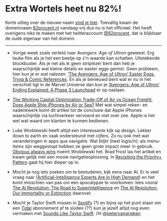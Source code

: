 # Extra Wortels heet nu 82%!

Korte uitleg over de nieuwe naam [vind je hier](http://sinds82.nl/2015/05/06/nieuwsbrief-binnenkort-uit-beta-82/). Toevallig kwam de domeinnaam [82procent.nl](http://82procent.nl) vandaag vrij dus nu is het officieel. Het heeft overigens niks te maken met het twitteraccount [@82procent](https://twitter.com/82procent), dat is blijkbaar de oude eigenaar van het domein.

-----

- Vorige week zoals verteld naar _Avengers: Age of Ultron_ geweest. Erg leuke film als je het een beetje op z'n waarde kan schatten. Uitstekende blockbuster. Als je net als ik geen striplezer bent dan heb je waarschijnlijk wat kleine details en easter eggs gemist. Geen probleem, hier kun je er wat nalezen: [‘The Avengers: Age of Ultron’ Easter Eggs, Trivia & Comic References](http://screenrant.com/avengers-2-ultron-spoilers-easter-eggs-comic-references/). En als je benieuwd bent wat er nu in het verschiet ligt in de Marvel Universe dan kun je [‘Avengers: Age of Ultron’ Ending Explained: A Phase 3 Launchpad](http://screenrant.com/avengers-age-of-ultron-ending-explained/) er op naslaan.

- [The Working Capital Optimization Trade-Off of Air vs Ocean Freight: Does Apple Ship iPhones by Air or Sea?](http://learn.flexport.com/does-apple-ship-iphones-by-air-or-ocean/) Met wat simpel reken- en nadenkwerk komt dit artikel tot de conclusie dat Apple iPhones waarschijnlijk via luchtverkeer vervoerd en niet over zee. Apple is het wel wat waard om klanten te kunnen bedienen.

- Luke Wroblewski heeft altijd een interessante kijk op design. Lekker down to earth en vaak ondersteund met cijfers. Zo nu ook met wat veranderingen in apps qua navigatie. Wat blijkt (heel logisch): als menu-items zijn weggestopt hebben ze geen grote impact meer in gebruik. [Obvious always wins](http://www.lukew.com/ff/entry.asp?1945) noemt Wroblewski het. Brad Frost las het artikel en kwam gelijk met een mooie navigatieoplossing. In [Revisiting the Priority+ Pattern](http://bradfrost.com/blog/post/revisiting-the-priority-pattern/) gaat hij hier dieper op in.

- Mocht je nog iets zoeken om te bestuderen, kijk eens naar AI. Er is veel vraag naar ([Artificial-Intelligence Experts Are in High Demand](http://www.wsj.com/article_email/artificial-intelligence-experts-are-in-high-demand-1430472782-lMyQjAxMTA1MzA2MTMwNTEyWj)) en het komt misschien van pas om een apocalypse te voorkomen: lees vooral [The AI Revolution: The Road to Superintelligence](http://waitbutwhy.com/2015/01/artificial-intelligence-revolution-1.html) en [The AI Revolution: Our Immortality or Extinction](http://waitbutwhy.com/2015/01/artificial-intelligence-revolution-2.html) daarover.

- Mocht je Taylor Swift missen in [Spotify](https://www.spotify.com/nl/) (?) en bijna op het punt staan om een [Tidal](http://tidal.com) abonnement af te sluiten (??) kun je jezelf altijd nog even vermaken met [Sounds Like Taylor Swift](https://open.spotify.com/album/552O6E8UYz6P1TbbU3RxwG). /ht [@petervangrieken](https://twitter.com/petervangrieken/)
